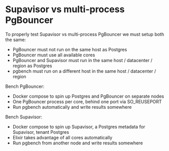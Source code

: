 # Supavisor vs multi-process PgBouncer

To properly test Supavisor vs multi-process PgBouncer we must setup both the same:

- PgBouncer must not run on the same host as Postgres
- PgBouncer must use all available cores
- PgBouncer and Supavisor must run in the same host / datacenter / region as Postgres
- pgbench must run on a different host in the same host / datacenter / region

Bench PgBouncer:

- Docker compose to spin up Postgres and PgBouncer on separate nodes
- One PgBouncer process per core, behind one port via SO_REUSEPORT
- Run pgbench automatically and write results somewhere

Bench Supavisor:

- Docker compose to spin up Supavisor, a Postgres metadata for Supavisor, tenant Postgres
- Elixir takes advantage of all cores automatically
- Run pgbench from another node and write results somewhere
